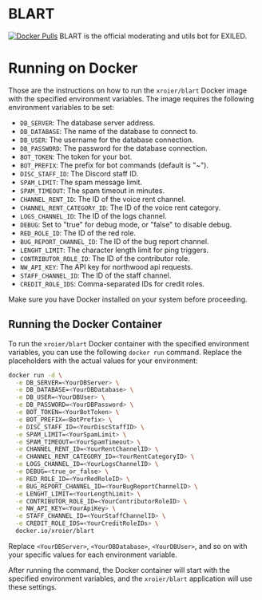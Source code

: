 # BLART

[![Docker Pulls](https://img.shields.io/docker/pulls/xroier/blart)](https://hub.docker.com/r/xroier/blart/)
BLART is the official moderating and utils bot for EXILED.

# Running on Docker

Those are the instructions on how to run the `xroier/blart` Docker image with the specified environment variables. The image requires the following environment variables to be set:

- `DB_SERVER`: The database server address.
- `DB_DATABASE`: The name of the database to connect to.
- `DB_USER`: The username for the database connection.
- `DB_PASSWORD`: The password for the database connection.
- `BOT_TOKEN`: The token for your bot.
- `BOT_PREFIX`: The prefix for bot commands (default is "~").
- `DISC_STAFF_ID`: The Discord staff ID.
- `SPAM_LIMIT`: The spam message limit.
- `SPAM_TIMEOUT`: The spam timeout in minutes.
- `CHANNEL_RENT_ID`: The ID of the voice rent channel.
- `CHANNEL_RENT_CATEGORY_ID`: The ID of the voice rent category.
- `LOGS_CHANNEL_ID`: The ID of the logs channel.
- `DEBUG`: Set to "true" for debug mode, or "false" to disable debug.
- `RED_ROLE_ID`: The ID of the red role.
- `BUG_REPORT_CHANNEL_ID`: The ID of the bug report channel.
- `LENGHT_LIMIT`: The character length limit for ping triggers.
- `CONTRIBUTOR_ROLE_ID`: The ID of the contributor role.
- `NW_API_KEY`: The API key for northwood api requests.
- `STAFF_CHANNEL_ID`: The ID of the staff channel.
- `CREDIT_ROLE_IDS`: Comma-separated IDs for credit roles.

Make sure you have Docker installed on your system before proceeding.

## Running the Docker Container

To run the `xroier/blart` Docker container with the specified environment variables, you can use the following `docker run` command. Replace the placeholders with the actual values for your environment:

```bash
docker run -d \
  -e DB_SERVER=<YourDBServer> \
  -e DB_DATABASE=<YourDBDatabase> \
  -e DB_USER=<YourDBUser> \
  -e DB_PASSWORD=<YourDBPassword> \
  -e BOT_TOKEN=<YourBotToken> \
  -e BOT_PREFIX=<BotPrefix> \
  -e DISC_STAFF_ID=<YourDiscStaffID> \
  -e SPAM_LIMIT=<YourSpamLimit> \
  -e SPAM_TIMEOUT=<YourSpamTimeout> \
  -e CHANNEL_RENT_ID=<YourRentChannelID> \
  -e CHANNEL_RENT_CATEGORY_ID=<YourRentCategoryID> \
  -e LOGS_CHANNEL_ID=<YourLogsChannelID> \
  -e DEBUG=<true_or_false> \
  -e RED_ROLE_ID=<YourRedRoleID> \
  -e BUG_REPORT_CHANNEL_ID=<YourBugReportChannelID> \
  -e LENGHT_LIMIT=<YourLengthLimit> \
  -e CONTRIBUTOR_ROLE_ID=<YourContributorRoleID> \
  -e NW_API_KEY=<YourApiKey> \
  -e STAFF_CHANNEL_ID=<YourStaffChannelID> \
  -e CREDIT_ROLE_IDS=<YourCreditRoleIDs> \
  docker.io/xroier/blart
```

Replace `<YourDBServer>`, `<YourDBDatabase>`, `<YourDBUser>`, and so on with your specific values for each environment variable.

After running the command, the Docker container will start with the specified environment variables, and the `xroier/blart` application will use these settings.
